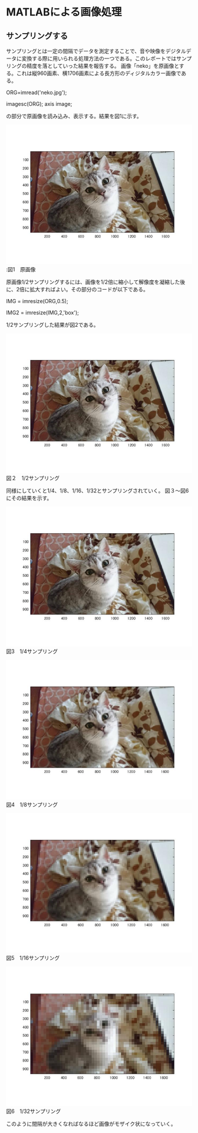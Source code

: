 # MATLABによる画像処理
## サンプリングする
サンプリングとは一定の間隔でデータを測定することで、音や映像をデジタルデータに変換する際に用いられる処理方法の一つである。このレポートではサンプリングの精度を落としていった結果を報告する。
画像「neko」を原画像とする。これは縦960画素、横1706画素による長方形のディジタルカラー画像である。

ORG=imread('neko.jpg');

imagesc(ORG); axis image;

の部分で原画像を読み込み、表示する。結果を図1に示す。

![原画像](https://github.com/Takusakai/Computer-literacy/blob/master/neko1.jpg)
:図1　原画像

原画像1/2サンプリングするには、画像を1/2倍に縮小して解像度を凝縮した後に、2倍に拡大すればよい。その部分のコードが以下である。

IMG = imresize(ORG,0.5);

IMG2 = imresize(IMG,2,'box');

1/2サンプリングした結果が図2である。

![neko2](https://github.com/Takusakai/Computer-literacy/blob/master/neko2..jpg)  図２　1/2サンプリング

同様にしていくと1/4、1/8、1/16、1/32とサンプリングされていく。
図３～図6にその結果を示す。

![neko3](https://github.com/Takusakai/Computer-literacy/blob/master/neko3.jpg)
図3　1/4サンプリング

![neko4](https://github.com/Takusakai/Computer-literacy/blob/master/neko4.jpg)
図4　1/8サンプリング

![neko5](https://github.com/Takusakai/Computer-literacy/blob/master/neko5.jpg)
図5　1/16サンプリング

![neko6](https://github.com/Takusakai/Computer-literacy/blob/master/neko6.jpg)
図6　1/32サンプリング

このように間隔が大きくなればなるほど画像がモザイク状になっていく。

